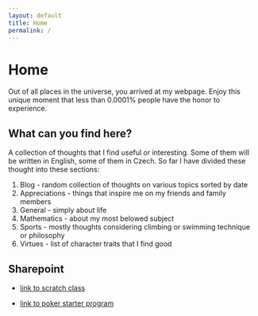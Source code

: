 ```yaml
---
layout: default
title: Home
permalink: /
---
```


# Home

Out of all places in the universe, you arrived at my webpage. Enjoy this unique moment that less than 0.0001% people have the honor to experience. 

## What can you find here?

A collection of thoughts that I find useful or interesting. Some of them will be written in English, some of them in Czech. So far I have divided these thought into these sections:
1. Blog - random collection of thoughts on various topics sorted by date
2. Appreciations - things that inspire me on my friends and family members
3. General - simply about life 
4. Mathematics - about my most belowed subject
5. Sports - mostly thoughts considering climbing or swimming technique or philosophy
6. Virtues - list of character traits that I find good

## Sharepoint

- [link to scratch class](http://scratch.mit.edu/signup/e4tp39524)

- [link to poker starter program](https://github.com/hartmaj2/24-25-python/blob/8b98713112818ecc2d3faa9bc77b128935681194/25_04_25/poker_started_kit2.py)